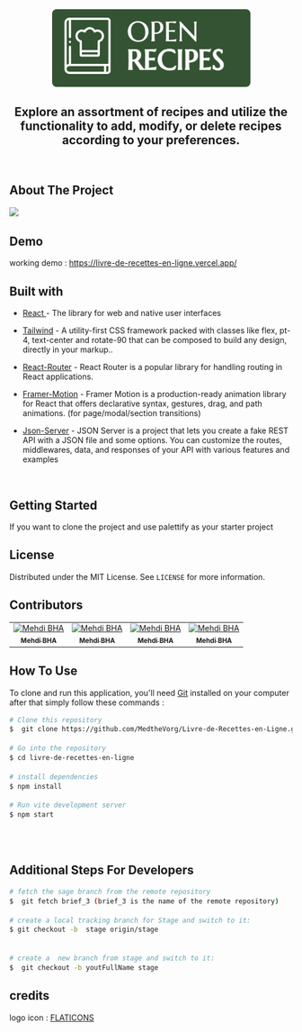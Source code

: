 

<div align="center">
  <a href="https://github.com/MedtheVorg/Livre-de-Recettes-en-Ligne">
    <img src="./src/assets/logoReadMe.PNG" alt="Logo" style='border-radius:8px'>
  </a>
  <h2 align="center">
    Explore an assortment of recipes and utilize the functionality to add, modify, or delete recipes according to your preferences.
  </h2>
 <br/>
 </div>


<!-- ABOUT THE PROJECT -->

## About The Project

  <img src="./src/assets//appgif.gif" />

## Demo
working demo : https://livre-de-recettes-en-ligne.vercel.app/


## Built with

- [React ](https://react.dev/learn) - The library for web and native user interfaces

- [Tailwind](https://tailwindcss.com/docs/installation) - A utility-first CSS framework packed with classes like flex, pt-4, text-center and rotate-90 that can be composed to build any design, directly in your markup..

- [React-Router](https://reactrouter.com/en/main) - React Router is a popular library for handling routing in React applications.

- [Framer-Motion](https://www.framer.com/motion/) - Framer Motion is a production-ready animation library for React that offers declarative syntax, gestures, drag, and path animations. (for page/modal/section transitions)
- [Json-Server](https://github.com/typicode/json-server) - JSON Server is a project that lets you create a fake REST API with a JSON file and some options. You can customize the routes, middlewares, data, and responses of your API with various features and examples

<br/>

## Getting Started

If you want to clone the project and use palettify as your starter project




<!-- LICENSE -->

## License

Distributed under the MIT License. See `LICENSE` for more information.

## Contributors

<table><tr align="left">
  <td align="center"><a href="https://github.com/mehdibha"><img src="https://avatars.githubusercontent.com/u/12223900?v=4" width="64px;"alt="Mehdi BHA"/><br/><sub><b>Mehdi BHA</b></sub></a></td>
  <td align="center"><a href="https://github.com/mehdibha"><img src="https://avatars.githubusercontent.com/u/12223900?v=4" width="64px;"alt="Mehdi BHA"/><br/><sub><b>Mehdi BHA</b></sub></a></td>
  <td align="center"><a href="https://github.com/mehdibha"><img src="https://avatars.githubusercontent.com/u/12223900?v=4" width="64px;"alt="Mehdi BHA"/><br/><sub><b>Mehdi BHA</b></sub></a></td>
  <td align="center"><a href="https://github.com/mehdibha"><img src="https://avatars.githubusercontent.com/u/12223900?v=4" width="64px;"alt="Mehdi BHA"/><br/><sub><b>Mehdi BHA</b></sub></a></td>
</tr></table>

[contributors-shield]: https://img.shields.io/github/contributors/mehdibha/palettify.svg?style=for-the-badge
[contributors-url]: https://github.com/mehdibha/palettify/graphs/contributors
[forks-shield]: https://img.shields.io/github/forks/mehdibha/palettify.svg?style=for-the-badge
[forks-url]: https://github.com/mehdibha/palettify.svg/network/members
[stars-shield]: https://img.shields.io/github/stars/mehdibha/palettify.svg?style=for-the-badge
[stars-url]: https://github.com/mehdibha/palettify.svg/stargazers
[issues-shield]: https://img.shields.io/github/issues/mehdibha/palettify.svg?style=for-the-badge
[issues-url]: https://github.com/mehdibha/palettify.svg/issues
[license-shield]: https://img.shields.io/github/license/mehdibha/palettify.svg?style=for-the-badge
[license-url]: https://github.com/mehdibha/palettify.svg/blob/master/LICENSE.txt

## How To Use

To clone and run this application, you'll need [Git](https://git-scm.com) installed on your computer after that simply follow these commands :

```bash
# Clone this repository
$  git clone https://github.com/MedtheVorg/Livre-de-Recettes-en-Ligne.git

# Go into the repository
$ cd livre-de-recettes-en-ligne

# install dependencies
$ npm install

# Run vite development server
$ npm start
```

<br/>
<br/>

## Additional Steps For Developers

```bash
# fetch the sage branch from the remote repository
$  git fetch brief_3 (brief_3 is the name of the remote repository)

# create a local tracking branch for Stage and switch to it:
$ git checkout -b  stage origin/stage


# create a  new branch from stage and switch to it:
$  git checkout -b youtFullName stage


```

## credits

logo icon : <a href="https://www.flaticon.com/">FLATICONS</a>
